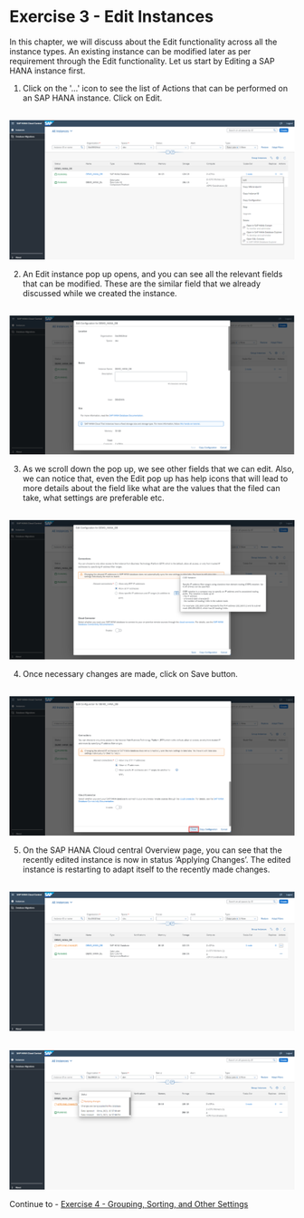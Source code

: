 # Exercise 3 - Edit Instances

In this chapter, we will discuss about the Edit functionality across all the instance types. An existing instance can be modified later as per requirement through the Edit functionality. Let us start by Editing a SAP HANA instance first.

1. Click on the '...' icon to see the list of Actions that can be performed on an SAP HANA instance. Click on Edit.

<br>![](/exercises/ex_3/images_new/1.png)

2. An Edit instance pop up opens, and you can see all the relevant fields that can be modified. These are the similar field that we already discussed while we created the instance.

<br>![](/exercises/ex_3/images_new/2.png)

3. As we scroll down the pop up, we see other fields that we can edit. Also, we can notice that, even the Edit pop up has help icons that will lead to more details about the field like what are the values that the filed can take, what settings are preferable etc.

<br>![](/exercises/ex_3/images_new/3.png)

4. Once necessary changes are made, click on Save button.

<br>![](/exercises/ex_3/images_new/4.png)

5. On the SAP HANA Cloud central Overview page, you can see that the recently edited instance is now in status ‘Applying Changes’. The edited instance is restarting to adapt itself to the recently made changes.

<br>![](/exercises/ex_3/images_new/5.png)

<br>![](/exercises/ex_3/images_new/6.png)

Continue to - [Exercise 4 - Grouping, Sorting, and Other Settings ](../ex_4/README.md)
